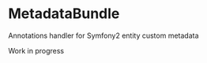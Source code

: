 MetadataBundle
==============

Annotations handler for Symfony2 entity custom metadata

Work in progress
